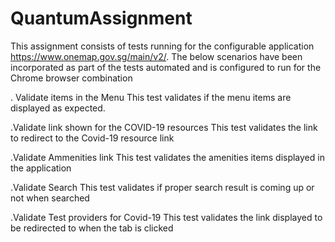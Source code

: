 # QuantumAssignment

This assignment consists of tests running for the configurable application https://www.onemap.gov.sg/main/v2/.
The below scenarios have been incorporated as part of the tests automated and is configured to run for the Chrome browser combination

. Validate items in the Menu
This test validates if the menu items are displayed as expected.

.Validate link shown for the COVID-19 resources
This test validates the link to redirect to the Covid-19 resource link

.Validate Ammenities link
This test validates the amenities items displayed in the application

.Validate Search
This test validates if proper search result is coming up or not when searched

.Validate Test providers for Covid-19
This test validates the link displayed to be redirected to when the tab is clicked
